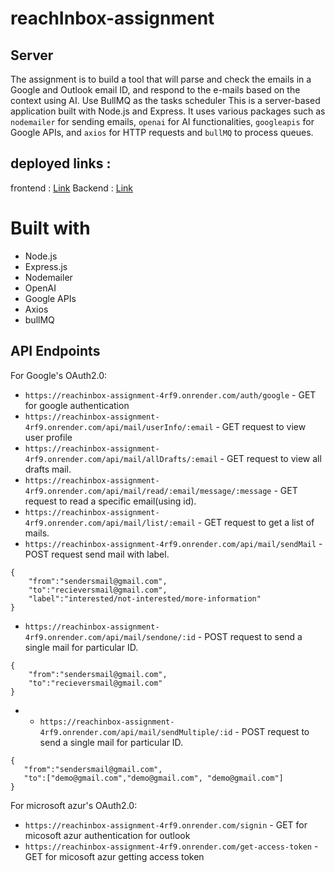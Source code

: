 # reachInbox-assignment

## Server
The assignment is to build a tool that will parse and check the emails in a Google and Outlook email ID, and
respond to the e-mails based on the context using AI. Use BullMQ as the tasks scheduler
This is a server-based application built with Node.js and Express. It uses various packages such as `nodemailer` for sending emails, `openai` for AI functionalities, `googleapis` for Google APIs, and `axios` for HTTP requests and `bullMQ` to process queues.

## deployed links :
frontend : [Link](https://reach-inbox-assignment-kftow0xle.vercel.app/)
Backend : [Link](https://reachinbox-assignment-4rf9.onrender.com)
# Built with
- Node.js
- Express.js
- Nodemailer
- OpenAI
- Google APIs
- Axios
- bullMQ

## API Endpoints

For Google's OAuth2.0:
- `https://reachinbox-assignment-4rf9.onrender.com/auth/google` - GET for google authentication
- `https://reachinbox-assignment-4rf9.onrender.com/api/mail/userInfo/:email` - GET request to view user profile
- `https://reachinbox-assignment-4rf9.onrender.com/api/mail/allDrafts/:email` - GET request to view all drafts mail.
- `https://reachinbox-assignment-4rf9.onrender.com/api/mail/read/:email/message/:message` - GET request to read a specific email(using id).
- `https://reachinbox-assignment-4rf9.onrender.com/api/mail/list/:email` - GET request to get a list of mails.
- `https://reachinbox-assignment-4rf9.onrender.com/api/mail/sendMail` - POST request send mail with label.
```
{
    "from":"sendersmail@gmail.com",
    "to":"recieversmail@gmail.com",
    "label":"interested/not-interested/more-information"
}
```
- `https://reachinbox-assignment-4rf9.onrender.com/api/mail/sendone/:id` - POST request to send a single mail for particular ID.
```
{
    "from":"sendersmail@gmail.com",
    "to":"recieversmail@gmail.com"
}
```
- - `https://reachinbox-assignment-4rf9.onrender.com/api/mail/sendMultiple/:id` - POST request to send a single mail for particular ID.
 ```
{
    "from":"sendersmail@gmail.com",
    "to":["demo@gmail.com","demo@gmail.com", "demo@gmail.com"]
}
```
For microsoft azur's OAuth2.0:

- `https://reachinbox-assignment-4rf9.onrender.com/signin` - GET for micosoft azur authentication for outlook
- `https://reachinbox-assignment-4rf9.onrender.com/get-access-token` - GET for micosoft azur getting access token

